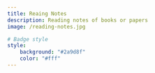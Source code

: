 ```yaml
---
title: Reaing Notes
description: Reading notes of books or papers
image: /reading-notes.jpg

# Badge style
style:
    background: "#2a9d8f"
    color: "#fff"
---
```

